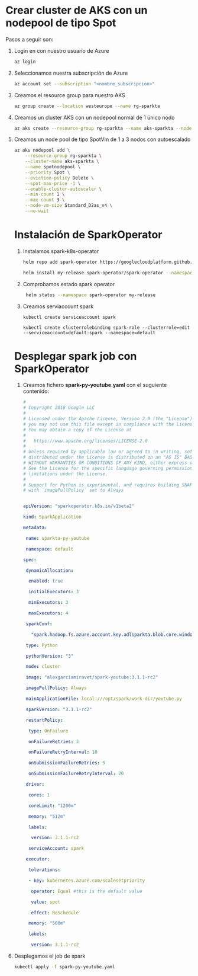 # Crear cluster de AKS con un nodepool de tipo Spot

Pasos a seguir son:

1. Login en con nuestro usuario de Azure

   ```bash
   az login
   ```

   

2. Seleccionamos nuestra subscripción de Azure

   ```bash
   az account set --subscription "<nombre_subscripcion>"
   ```

   

3. Creamos el resource group para nuestro AKS

   ```bash
   az group create --location westeurope --name rg-sparkta
   ```

   

4. Creamos un cluster AKS con un nodepool normal de 1 único nodo

   ```bash
   az aks create --resource-group rg-sparkta --name aks-sparkta --node-count 1 --generate-ssh-keys
   ```

   

5. Creamos un node pool de tipo SpotVm de 1 a 3 nodos con autoescalado

   ```bash
   az aks nodepool add \
       --resource-group rg-sparkta \
       --cluster-name aks-sparkta \
       --name spotnodepool \
       --priority Spot \
       --eviction-policy Delete \
       --spot-max-price -1 \
       --enable-cluster-autoscaler \
       --min-count 1 \
       --max-count 3 \
       --node-vm-size Standard_D2as_v4 \
       --no-wait
   ```

   

   # Instalación de SparkOperator

   1. Instalamos spark-k8s-operator

      ```bash
      helm repo add spark-operator https://googlecloudplatform.github.io/spark-on-k8s-operator
      
      helm install my-release spark-operator/spark-operator --namespace spark-operator --create-namespace --set webhook.enable=true
      ```

   2. Comprobamos estado spark operator

       ```bash
       	helm status --namespace spark-operator my-release
       ```

   3. Creamos serviaccount spark

       ```
       kubectl create serviceaccount spark
       
       kubectl create clusterrolebinding spark-role --clusterrole=edit --serviceaccount=default:spark --namespace=default
       ```
   
   # Desplegar spark job con SparkOperator
   
    1. Creamos fichero **spark-py-youtube.yaml** con el suguiente contenido:
   
       ```yaml
       #
       # Copyright 2018 Google LLC
       #
       # Licensed under the Apache License, Version 2.0 (the "License");
       # you may not use this file except in compliance with the License.
       # You may obtain a copy of the License at
       #
       #   https://www.apache.org/licenses/LICENSE-2.0
       #
       # Unless required by applicable law or agreed to in writing, software
       # distributed under the License is distributed on an "AS IS" BASIS,
       # WITHOUT WARRANTIES OR CONDITIONS OF ANY KIND, either express or implied.
       # See the License for the specific language governing permissions and
       # limitations under the License.
       #
       # Support for Python is experimental, and requires building SNAPSHOT image of Apache Spark,
       # with `imagePullPolicy` set to Always
       
       
       apiVersion: "sparkoperator.k8s.io/v1beta2"
       
       kind: SparkApplication
       
       metadata:
       
        name: sparkta-py-youtube
       
        namespace: default
       
       spec:
       
        dynamicAllocation:
       
         enabled: true
       
         initialExecutors: 3
       
         minExecutors: 3
       
         maxExecutors: 4
       
        sparkConf:
       
          "spark.hadoop.fs.azure.account.key.adlsparkta.blob.core.windows.net": "[ACCESS_KEY]""
       
        type: Python
       
        pythonVersion: "3"
       
        mode: cluster
       
        image: "alexgarciamiravet/spark-youtube:3.1.1-rc2"
       
        imagePullPolicy: Always
       
        mainApplicationFile: local:///opt/spark/work-dir/youtube.py
       
        sparkVersion: "3.1.1-rc2"
       
        restartPolicy:
       
         type: OnFailure
       
         onFailureRetries: 3
       
         onFailureRetryInterval: 10
       
         onSubmissionFailureRetries: 5
       
         onSubmissionFailureRetryInterval: 20
       
        driver:  
       
         cores: 1
       
         coreLimit: "1200m"
       
         memory: "512m"
       
         labels:
       
          version: 3.1.1-rc2
       
         serviceAccount: spark
       
        executor:
       
         tolerations:
       
         - key: kubernetes.azure.com/scalesetpriority
       
          operator: Equal #this is the default value
       
          value: spot
       
          effect: NoSchedule
       
         memory: "500m"
       
         labels:
       
          version: 3.1.1-rc2
       ```
   
       

2. Desplegamos el job de spark

   ```bash
   kubectl apply -f spark-py-youtube.yaml 
   ```

   